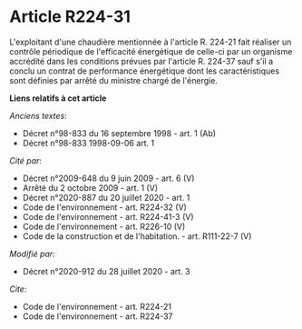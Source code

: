# Article R224-31

L'exploitant d'une chaudière mentionnée à l'article R. 224-21 fait réaliser un contrôle périodique de l'efficacité
énergétique de celle-ci par un organisme accrédité dans les conditions prévues par l'article R. 224-37 sauf s'il a conclu un
contrat de performance énergétique dont les caractéristiques sont définies par arrêté du ministre chargé de l'énergie.

**Liens relatifs à cet article**

_Anciens textes_:

  - Décret n°98-833 du 16 septembre 1998 - art. 1 (Ab)
  - Décret n°98-833 1998-09-06 art. 1

_Cité par_:

  - Décret n°2009-648 du 9 juin 2009 - art. 6 (V)
  - Arrêté du 2 octobre 2009 - art. 1 (V)
  - Décret n°2020-887 du 20 juillet 2020 - art. 1
  - Code de l'environnement - art. R224-32 (V)
  - Code de l'environnement - art. R224-41-3 (V)
  - Code de l'environnement - art. R226-10 (V)
  - Code de la construction et de l'habitation. - art. R111-22-7 (V)

_Modifié par_:

  - Décret n°2020-912 du 28 juillet 2020 - art. 3

_Cite_:

  - Code de l'environnement - art. R224-21
  - Code de l'environnement - art. R224-37
